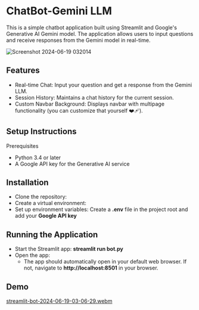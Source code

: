 # ChatBot-Gemini LLM 
This is a simple chatbot application built using Streamlit and Google's Generative AI Gemini model. The application allows users to input questions and receive responses from the Gemini model in real-time.

![Screenshot 2024-06-19 032014](https://github.com/maybeanns/Gemini_ChatBot/assets/140887479/6a3aa9ee-dae1-448c-b0f8-04c0b0428f00)

## Features
- Real-time Chat: Input your question and get a response from the Gemini LLM.
- Session History: Maintains a chat history for the current session.
- Custom Navbar Background: Displays navbar with multipage functionality (you can customize that yourself ❤️‍🩹).
## Setup Instructions
Prerequisites
- Python 3.4 or later
- A Google API key for the Generative AI service

## Installation
- Clone the repository:
- Create a virtual environment:
- Set up environment variables:
  Create a **.env** file in the project root and add your **Google API key**
  
## Running the Application
- Start the Streamlit app: **streamlit run bot.py**
- Open the app:
  - The app should automatically open in your default web browser. If not, navigate to **http://localhost:8501** in your browser.
## Demo
[streamlit-bot-2024-06-19-03-06-29.webm](https://github.com/maybeanns/Gemini_ChatBot/assets/140887479/f106d4c9-d515-441c-8201-9196edd02944)
